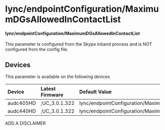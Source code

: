﻿---
description: lync/endpointConfiguration/MaximumDGsAllowedInContactList
search:
    keywords: ['lync','endpointConfiguration','MaximumDGsAllowedInContactList']
---

# lync/endpointConfiguration/MaximumDGsAllowedInContactList

#### lync/endpointConfiguration/MaximumDGsAllowedInContactList

This parameter is configured from the Skype inband process and is NOT configured from the config file.



## Devices
This parameter is available on the following devices

| Device | Latest Firmware | Default Value |
|:---|:---|:---|
| audc405HD | ;UC_3.0.1.322 | lync/endpointConfiguration/MaximumDGsAllowedInContactList=60 
| audc440HD | ;UC_3.0.1.322 | lync/endpointConfiguration/MaximumDGsAllowedInContactList=60 

ADD A DISCLAIMER
